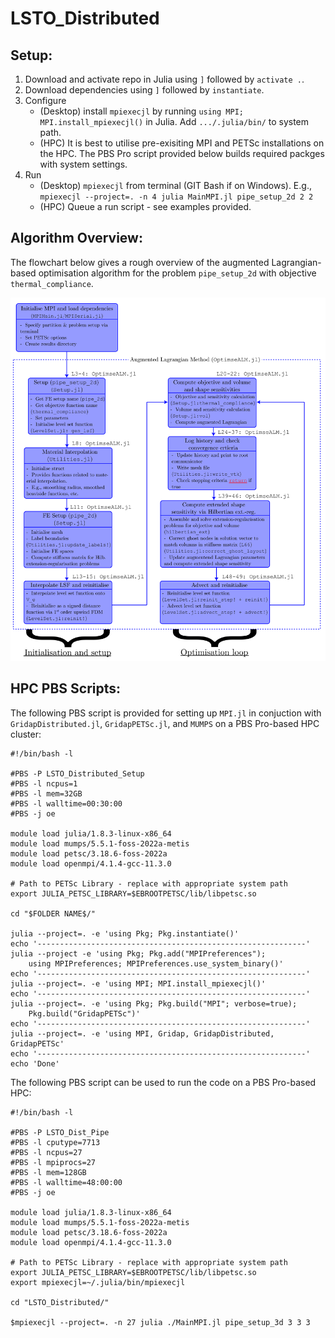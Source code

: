 # LSTO_Distributed

## Setup:

1. Download and activate repo in Julia using `]` followed by `activate .`.
2. Download dependencies using `]` followed by `instantiate`.
3. Configure    
    * (Desktop) install `mpiexecjl` by running `using MPI; MPI.install_mpiexecjl()` in Julia. Add `.../.julia/bin/` to system path.
    * (HPC) It is best to utilise pre-exisiting MPI and PETSc installations on the HPC. The PBS Pro script provided below builds required packges with system settings.
4. Run 
    * (Desktop) `mpiexecjl` from terminal (GIT Bash if on Windows). E.g.,
        `mpiexecjl --project=. -n 4 julia MainMPI.jl pipe_setup_2d 2 2`
    * (HPC) Queue a run script - see examples provided.

## Algorithm Overview:
The flowchart below gives a rough overview of the augmented Lagrangian-based optimisation algorithm for the problem `pipe_setup_2d` with objective `thermal_compliance`.

![Screenshot](Images/Algorithm.png)

## HPC PBS Scripts:

The following PBS script is provided for setting up `MPI.jl` in conjuction with `GridapDistributed.jl`, `GridapPETSc.jl`, and `MUMPS` on a PBS Pro-based HPC cluster:
```
#!/bin/bash -l

#PBS -P LSTO_Distributed_Setup
#PBS -l ncpus=1
#PBS -l mem=32GB
#PBS -l walltime=00:30:00
#PBS -j oe

module load julia/1.8.3-linux-x86_64
module load mumps/5.5.1-foss-2022a-metis
module load petsc/3.18.6-foss-2022a
module load openmpi/4.1.4-gcc-11.3.0

# Path to PETSc Library - replace with appropriate system path
export JULIA_PETSC_LIBRARY=$EBROOTPETSC/lib/libpetsc.so 

cd "$FOLDER NAME$/"

julia --project=. -e 'using Pkg; Pkg.instantiate()'
echo '------------------------------------------------------------'
julia --project -e 'using Pkg; Pkg.add("MPIPreferences"); 
    using MPIPreferences; MPIPreferences.use_system_binary()'
echo '------------------------------------------------------------'
julia --project=. -e 'using MPI; MPI.install_mpiexecjl()'
echo '------------------------------------------------------------'
julia --project=. -e 'using Pkg; Pkg.build("MPI"; verbose=true);
    Pkg.build("GridapPETSc")'
echo '------------------------------------------------------------'
julia --project=. -e 'using MPI, Gridap, GridapDistributed, GridapPETSc'
echo '------------------------------------------------------------'
echo 'Done'
```

The following PBS script can be used to run the code on a PBS Pro-based HPC:
```
#!/bin/bash -l

#PBS -P LSTO_Dist_Pipe
#PBS -l cputype=7713
#PBS -l ncpus=27
#PBS -l mpiprocs=27
#PBS -l mem=128GB
#PBS -l walltime=48:00:00
#PBS -j oe

module load julia/1.8.3-linux-x86_64
module load mumps/5.5.1-foss-2022a-metis
module load petsc/3.18.6-foss-2022a
module load openmpi/4.1.4-gcc-11.3.0

# Path to PETSc Library - replace with appropriate system path
export JULIA_PETSC_LIBRARY=$EBROOTPETSC/lib/libpetsc.so
export mpiexecjl=~/.julia/bin/mpiexecjl

cd "LSTO_Distributed/"

$mpiexecjl --project=. -n 27 julia ./MainMPI.jl pipe_setup_3d 3 3 3
```
